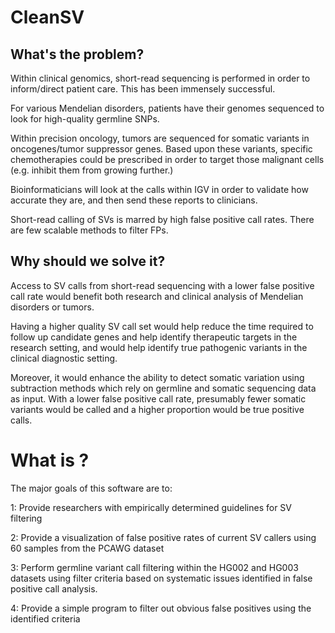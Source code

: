 # CleanSV

## What's the problem?

Within clinical genomics, short-read sequencing is performed in order to inform/direct patient care. This has been immensely successful. 

For various Mendelian disorders, patients have their genomes sequenced to look for high-quality germline SNPs. 

Within precision oncology, tumors are sequenced for somatic variants in oncogenes/tumor suppressor genes. Based upon these variants, specific chemotherapies could be prescribed in order to target those malignant cells (e.g. inhibit them from growing further.)

Bioinformaticians will look at the calls within IGV in order to validate how accurate they are, and then send these reports to clinicians. 

Short-read calling of SVs is marred by high false positive call rates. There are few scalable methods to filter FPs. 

## Why should we solve it?

Access to SV calls from short-read sequencing with a lower false positive call rate would benefit both research and clinical analysis of Mendelian disorders or tumors. 

Having a higher quality SV call set would help reduce the time required to follow up candidate genes and help identify therapeutic targets in the research setting, and would help identify true pathogenic variants in the clinical diagnostic setting. 

Moreover, it would enhance the ability to detect somatic variation using subtraction methods which rely on germline and somatic sequencing data as input. With a lower false positive call rate, presumably fewer somatic variants would be called and a higher proportion would be true positive calls. 

# What is <this software>?

The major goals of this software are to: 

1: Provide researchers with empirically determined guidelines for SV filtering

2: Provide a visualization of false positive rates of current SV callers using 60 samples from the PCAWG dataset

3: Perform germline variant call filtering within the HG002 and HG003 datasets using filter criteria based on systematic issues identified in false positive call analysis. 

4: Provide a simple program to filter out obvious false positives using the identified criteria

